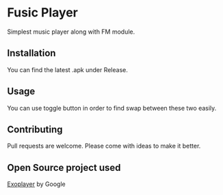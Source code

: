 # Fusic Player

Simplest music player along with FM module.

## Installation

You can find the latest .apk under Release.

## Usage
You can use toggle button in order to find swap between these two easily.

## Contributing
Pull requests are welcome.
Please come with ideas to make it better.

## Open Source project used
[Exoplayer](https://github.com/google/ExoPlayer) by Google
